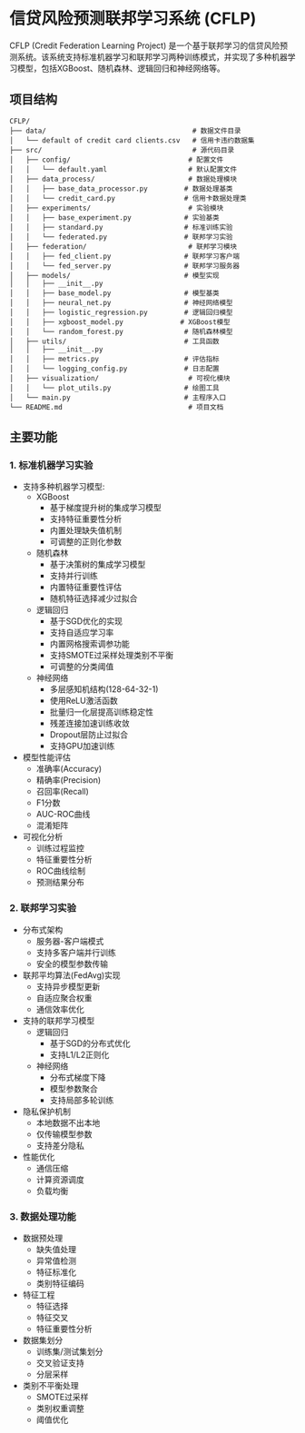 # 信贷风险预测联邦学习系统 (CFLP)

CFLP (Credit Federation Learning Project) 是一个基于联邦学习的信贷风险预测系统。该系统支持标准机器学习和联邦学习两种训练模式，并实现了多种机器学习模型，包括XGBoost、随机森林、逻辑回归和神经网络等。

## 项目结构

```
CFLP/
├── data/                                    # 数据文件目录
│   └── default of credit card clients.csv   # 信用卡违约数据集
├── src/                                     # 源代码目录
│   ├── config/                             # 配置文件
│   │   └── default.yaml                    # 默认配置文件
│   ├── data_process/                       # 数据处理模块
│   │   ├── base_data_processor.py         # 数据处理基类
│   │   └── credit_card.py                 # 信用卡数据处理类
│   ├── experiments/                        # 实验模块
│   │   ├── base_experiment.py             # 实验基类
│   │   ├── standard.py                    # 标准训练实验
│   │   └── federated.py                   # 联邦学习实验
│   ├── federation/                         # 联邦学习模块
│   │   ├── fed_client.py                  # 联邦学习客户端
│   │   └── fed_server.py                  # 联邦学习服务器
│   ├── models/                            # 模型实现
│   │   ├── __init__.py
│   │   ├── base_model.py                  # 模型基类
│   │   ├── neural_net.py                  # 神经网络模型
│   │   ├── logistic_regression.py         # 逻辑回归模型
│   │   ├── xgboost_model.py              # XGBoost模型
│   │   └── random_forest.py               # 随机森林模型
│   ├── utils/                             # 工具函数
│   │   ├── __init__.py
│   │   ├── metrics.py                     # 评估指标
│   │   └── logging_config.py              # 日志配置
│   ├── visualization/                      # 可视化模块
│   │   └── plot_utils.py                  # 绘图工具
│   └── main.py                            # 主程序入口
└── README.md                               # 项目文档
```

## 主要功能

### 1. 标准机器学习实验
- 支持多种机器学习模型:
  - XGBoost
    * 基于梯度提升树的集成学习模型
    * 支持特征重要性分析
    * 内置处理缺失值机制
    * 可调整的正则化参数
  - 随机森林
    * 基于决策树的集成学习模型
    * 支持并行训练
    * 内置特征重要性评估
    * 随机特征选择减少过拟合
  - 逻辑回归
    * 基于SGD优化的实现
    * 支持自适应学习率
    * 内置网格搜索调参功能
    * 支持SMOTE过采样处理类别不平衡
    * 可调整的分类阈值
  - 神经网络
    * 多层感知机结构(128-64-32-1)
    * 使用ReLU激活函数
    * 批量归一化层提高训练稳定性
    * 残差连接加速训练收敛
    * Dropout层防止过拟合
    * 支持GPU加速训练
- 模型性能评估
  * 准确率(Accuracy)
  * 精确率(Precision)
  * 召回率(Recall)
  * F1分数
  * AUC-ROC曲线
  * 混淆矩阵
- 可视化分析
  * 训练过程监控
  * 特征重要性分析
  * ROC曲线绘制
  * 预测结果分布

### 2. 联邦学习实验
- 分布式架构
  * 服务器-客户端模式
  * 支持多客户端并行训练
  * 安全的模型参数传输
- 联邦平均算法(FedAvg)实现
  * 支持异步模型更新
  * 自适应聚合权重
  * 通信效率优化
- 支持的联邦学习模型
  * 逻辑回归
    - 基于SGD的分布式优化
    - 支持L1/L2正则化
  * 神经网络
    - 分布式梯度下降
    - 模型参数聚合
    - 支持局部多轮训练
- 隐私保护机制
  * 本地数据不出本地
  * 仅传输模型参数
  * 支持差分隐私
- 性能优化
  * 通信压缩
  * 计算资源调度
  * 负载均衡

### 3. 数据处理功能
- 数据预处理
  * 缺失值处理
  * 异常值检测
  * 特征标准化
  * 类别特征编码
- 特征工程
  * 特征选择
  * 特征交叉
  * 特征重要性分析
- 数据集划分
  * 训练集/测试集划分
  * 交叉验证支持
  * 分层采样
- 类别不平衡处理
  * SMOTE过采样
  * 类别权重调整
  * 阈值优化



